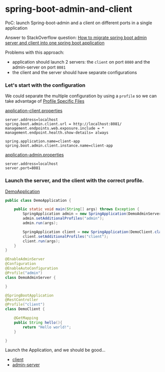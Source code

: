# spring-boot-admin-and-client
PoC: launch Spring-boot-admin and a client on different ports in a single application

Answer to StackOverflow question: [How to migrate spring boot admin server and client into one spring boot application](https://stackoverflow.com/questions/65211628/how-to-migrate-spring-boot-admin-server-and-client-into-one-spring-boot-applicat/65328951#65328951)

Problems with this approach:
- application should launch 2 servers: the `client` on port `8080` and the admin-server on port `8081`
- the client and the server should have separate configurations

### Let's start with the configuration
We could separate the multiple configuration by using a `profile` so we can take advantage of [Profile Specific Files](https://docs.spring.io/spring-boot/docs/current/reference/html/spring-boot-features.html#boot-features-external-config-files-profile-specific)

[application-client.properties](https://github.com/dirkdeyne/spring-boot-admin-and-client/blob/main/src/main/resources/application-client.properties)
```properties
server.address=localhost
spring.boot.admin.client.url = http://localhost:8081/
management.endpoints.web.exposure.include = *
management.endpoint.health.show-details= always

spring.application.name=client-app
spring.boot.admin.client.instance.name=client-app
```

[application-admin.properties](https://github.com/dirkdeyne/spring-boot-admin-and-client/blob/main/src/main/resources/application-admin.properties)
```properties
server.address=localhost
server.port=8081
```

### Launch the server, and the client with the correct profile.

[DemoApplication](https://github.com/dirkdeyne/spring-boot-admin-and-client/blob/main/src/main/java/com/example/demo/DemoApplication.java)
```java
public class DemoApplication {

	public static void main(String[] args) throws Exception {
		SpringApplication admin = new SpringApplication(DemoAdminServer.class);
		admin.setAdditionalProfiles("admin");
		admin.run(args);

		SpringApplication client = new SpringApplication(DemoClient.class);
		client.setAdditionalProfiles("client");
		client.run(args);
	}
}

@EnableAdminServer
@Configuration
@EnableAutoConfiguration
@Profile("admin")
class DemoAdminServer {

}

@SpringBootApplication
@RestController
@Profile("client")
class DemoClient {

	@GetMapping
	public String hello(){
		return "Hello world!";
	}

}
```

Launch the Application, and we should be good... 
- [client](http://localhost:8080)
- [admin-server](http://localhost:8081/wallboard)

